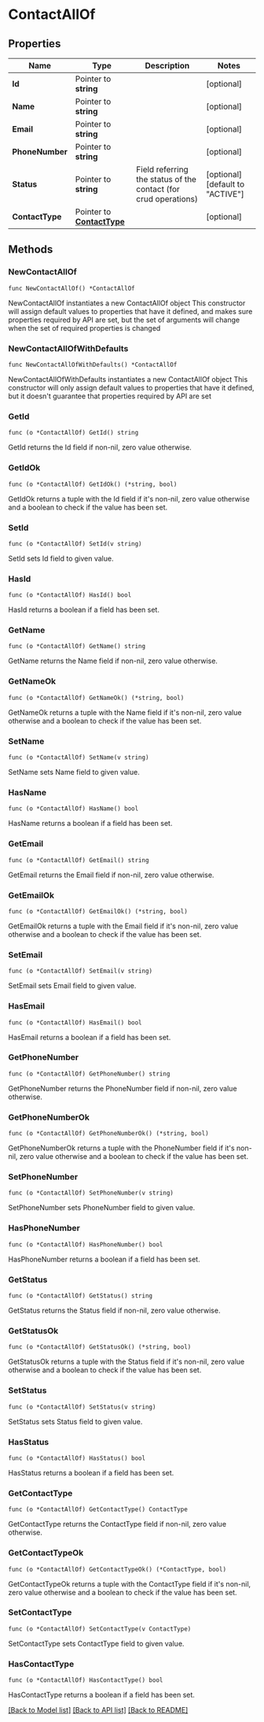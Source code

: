 # ContactAllOf

## Properties

Name | Type | Description | Notes
------------ | ------------- | ------------- | -------------
**Id** | Pointer to **string** |  | [optional] 
**Name** | Pointer to **string** |  | [optional] 
**Email** | Pointer to **string** |  | [optional] 
**PhoneNumber** | Pointer to **string** |  | [optional] 
**Status** | Pointer to **string** | Field referring the status of the contact (for crud operations) | [optional] [default to "ACTIVE"]
**ContactType** | Pointer to [**ContactType**](ContactType.md) |  | [optional] 

## Methods

### NewContactAllOf

`func NewContactAllOf() *ContactAllOf`

NewContactAllOf instantiates a new ContactAllOf object
This constructor will assign default values to properties that have it defined,
and makes sure properties required by API are set, but the set of arguments
will change when the set of required properties is changed

### NewContactAllOfWithDefaults

`func NewContactAllOfWithDefaults() *ContactAllOf`

NewContactAllOfWithDefaults instantiates a new ContactAllOf object
This constructor will only assign default values to properties that have it defined,
but it doesn't guarantee that properties required by API are set

### GetId

`func (o *ContactAllOf) GetId() string`

GetId returns the Id field if non-nil, zero value otherwise.

### GetIdOk

`func (o *ContactAllOf) GetIdOk() (*string, bool)`

GetIdOk returns a tuple with the Id field if it's non-nil, zero value otherwise
and a boolean to check if the value has been set.

### SetId

`func (o *ContactAllOf) SetId(v string)`

SetId sets Id field to given value.

### HasId

`func (o *ContactAllOf) HasId() bool`

HasId returns a boolean if a field has been set.

### GetName

`func (o *ContactAllOf) GetName() string`

GetName returns the Name field if non-nil, zero value otherwise.

### GetNameOk

`func (o *ContactAllOf) GetNameOk() (*string, bool)`

GetNameOk returns a tuple with the Name field if it's non-nil, zero value otherwise
and a boolean to check if the value has been set.

### SetName

`func (o *ContactAllOf) SetName(v string)`

SetName sets Name field to given value.

### HasName

`func (o *ContactAllOf) HasName() bool`

HasName returns a boolean if a field has been set.

### GetEmail

`func (o *ContactAllOf) GetEmail() string`

GetEmail returns the Email field if non-nil, zero value otherwise.

### GetEmailOk

`func (o *ContactAllOf) GetEmailOk() (*string, bool)`

GetEmailOk returns a tuple with the Email field if it's non-nil, zero value otherwise
and a boolean to check if the value has been set.

### SetEmail

`func (o *ContactAllOf) SetEmail(v string)`

SetEmail sets Email field to given value.

### HasEmail

`func (o *ContactAllOf) HasEmail() bool`

HasEmail returns a boolean if a field has been set.

### GetPhoneNumber

`func (o *ContactAllOf) GetPhoneNumber() string`

GetPhoneNumber returns the PhoneNumber field if non-nil, zero value otherwise.

### GetPhoneNumberOk

`func (o *ContactAllOf) GetPhoneNumberOk() (*string, bool)`

GetPhoneNumberOk returns a tuple with the PhoneNumber field if it's non-nil, zero value otherwise
and a boolean to check if the value has been set.

### SetPhoneNumber

`func (o *ContactAllOf) SetPhoneNumber(v string)`

SetPhoneNumber sets PhoneNumber field to given value.

### HasPhoneNumber

`func (o *ContactAllOf) HasPhoneNumber() bool`

HasPhoneNumber returns a boolean if a field has been set.

### GetStatus

`func (o *ContactAllOf) GetStatus() string`

GetStatus returns the Status field if non-nil, zero value otherwise.

### GetStatusOk

`func (o *ContactAllOf) GetStatusOk() (*string, bool)`

GetStatusOk returns a tuple with the Status field if it's non-nil, zero value otherwise
and a boolean to check if the value has been set.

### SetStatus

`func (o *ContactAllOf) SetStatus(v string)`

SetStatus sets Status field to given value.

### HasStatus

`func (o *ContactAllOf) HasStatus() bool`

HasStatus returns a boolean if a field has been set.

### GetContactType

`func (o *ContactAllOf) GetContactType() ContactType`

GetContactType returns the ContactType field if non-nil, zero value otherwise.

### GetContactTypeOk

`func (o *ContactAllOf) GetContactTypeOk() (*ContactType, bool)`

GetContactTypeOk returns a tuple with the ContactType field if it's non-nil, zero value otherwise
and a boolean to check if the value has been set.

### SetContactType

`func (o *ContactAllOf) SetContactType(v ContactType)`

SetContactType sets ContactType field to given value.

### HasContactType

`func (o *ContactAllOf) HasContactType() bool`

HasContactType returns a boolean if a field has been set.


[[Back to Model list]](../README.md#documentation-for-models) [[Back to API list]](../README.md#documentation-for-api-endpoints) [[Back to README]](../README.md)


